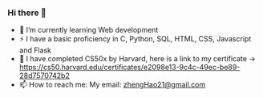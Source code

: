 ### Hi there 👋

- 🌱 I’m currently learning Web development
- ⚡ I have a basic proficiency in C, Python, SQL, HTML, CSS, Javascript and Flask
- 🔭 I have completed CS50x by Harvard, here is a link to my certificate -> https://cs50.harvard.edu/certificates/e2098e13-9c4c-49ec-be89-28d7570742b2
- 📫 How to reach me: My email: zhengHao21@gmail.com


<!--
**Limzhenghao/Limzhenghao** is a ✨ _special_ ✨ repository because its `README.md` (this file) appears on your GitHub profile.

Here are some ideas to get you started:

- 🔭 I’m currently working on ...
- 🌱 I’m currently learning ...
- 👯 I’m looking to collaborate on ...
- 🤔 I’m looking for help with ...
- 💬 Ask me about ...
- 📫 How to reach me: ...
- 😄 Pronouns: ...
- ⚡ Fun fact: ...
-->
